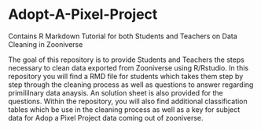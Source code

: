 # Adopt-A-Pixel-Project
Contains R Markdown Tutorial for both Students and Teachers on Data Cleaning in Zooniverse

The goal of this repository is to provide Students and Teachers the steps necessary to clean data exported from Zooniverse using R/Rstudio. 
In this repository you will find a RMD file for students which takes them step by step through the cleaning process as well as questions to answer regarding primililnary data anaysis. An solution sheet is also provided for the questions. 
Within the repository, you will also find additional classification tables which be use in the cleaning process as well as a key for subject data for Adop a Pixel Project data coming out of zooniverse. 
